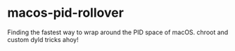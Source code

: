 # macos-pid-rollover
Finding the fastest way to wrap around the PID space of macOS. chroot and custom dyld tricks ahoy!

